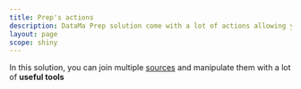 ```yaml
---
title: Prep's actions
description: DataMa Prep solution come with a lot of actions allowing you to manipulate easily your datasets.
layout: page
scope: shiny
---
```


In this solution, you can join multiple [sources]({{site.url}}/{{site.baseurl}}/core_app/prep/connectors/available.html) and manipulate them with a lot of **useful tools**
